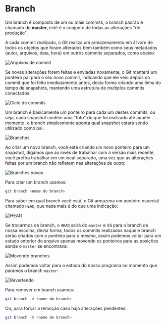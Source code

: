 # Branch

Um branch é composto de um ou mais commits, o branch padrão é chamado de __master__, esté é o conjunto de todas as alterações "de produção".

A cada commit realizado, o Git realiza um armazenamento em árvore de todos os objetos que foram alterados bem também como seus metadados (autor, arquivos, data, hora) em outros commits separados, como abaixo:

![Arquivos de commit](https://git-scm.com/figures/18333fig0301-tn.png)

Se novas alterações forem feitas e enviadas novamente, o Git manterá um ponteiro pai para o seu novo commit, indicando que ele veio depois do commit que foi feito imediatamente antes, desta forma criando uma linha do tempo de snapshots, mantendo uma estrutura de multiplos commits conectados:

![Ciclo de commits](https://git-scm.com/figures/18333fig0302-tn.png)

Um branch é basicamente um ponteiro para cada um destes commits, ou seja, cada snapshot contém uma "foto" do que foi realizado até aquele momento, o branch simplesmente aponta qual snapshot estará sendo utilizado como pai.

![Branches](https://git-scm.com/figures/18333fig0303-tn.png)

Ao criar um novo branch, você está criando um novo ponteiro para um snapshot, digamos que ao invés de trabalhar com a versão mais recente, você prefira trabalhar em um local separado, uma vez que as alterações feitas por um branch não refletem nas alterações de outro:

![Branches novos](https://git-scm.com/figures/18333fig0304-tn.png)

Para criar um branch usamos:

```sh
git branch <nome do branch>
```

Para saber em qual branch você está, o Git armazena um ponteiro especial chamado `HEAD`, que nada mais é do que uma indicação:

![HEAD](https://git-scm.com/figures/18333fig0305-tn.png)

Se trocarmos de branch, o `HEAD` sairá do `master` e irá para o branch de nossa escolha, desta forma, todos os commits realizados naquele branch serão criados com o ponteiro para o mesmo, assim podemos voltar para um estado anterior do arquivo apenas movendo os ponteiros para as posições aonde o `master` se encontrava:

![Movendo branches](https://git-scm.com/figures/18333fig0307-tn.png)

Assim podemos voltar para o estado do nosso programa no momento que paramos o branch `master`:

![Revertendo](https://git-scm.com/figures/18333fig0308-tn.png)

Para remover um branch usamos:

```sh
git branch -d <nome do branch>
```

Ou, para forçar a remoção caso haja alterações pendentes:

```sh
git branch -D <nome do branch>
```
